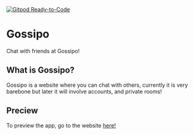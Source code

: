[![Gitpod Ready-to-Code](https://img.shields.io/badge/Gitpod-Ready--to--Code-blue?logo=gitpod)](https://gitpod.io/#https://github.com/theXtroyer1221/Gossipo) 

# Gossipo

Chat with friends at Gossipo!

## What is Gossipo?

Gossipo is a website where you can chat with others, currently it is very barebone but later it will involve accounts, and private rooms!

## Preciew

To preview the app, go to the website [here!](https://www.gossipo.ml)
